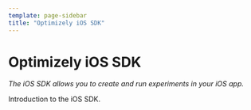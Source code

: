 ```yaml
---
template: page-sidebar
title: "Optimizely iOS SDK"
---
```


# Optimizely iOS SDK

*The iOS SDK allows you to create and run experiments in your iOS app.*

Introduction to the iOS SDK.
